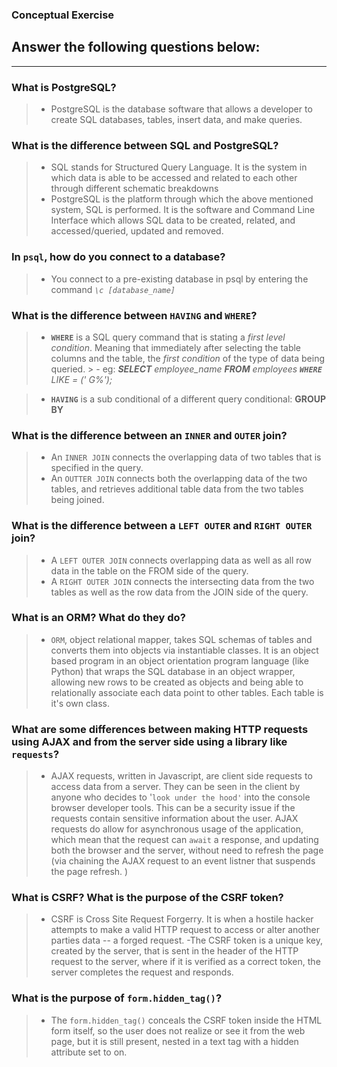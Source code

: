 ### Conceptual Exercise

## Answer the following questions below:

----

### What is PostgreSQL?
  > - PostgreSQL is the database software that allows a developer to create SQL databases, tables, insert data, and make queries.


### What is the difference between SQL and PostgreSQL?
  > - SQL stands for Structured Query Language. It is the system in which data is able to be accessed and related to each other through different schematic breakdowns
  > - PostgreSQL is the platform through which the above mentioned system, SQL is performed. It is the software and Command Line Interface which allows SQL data to be created, related, and accessed/queried, updated and removed. 

### In `psql`, how do you connect to a database?
  > - You connect to a pre-existing database in psql by entering the command *`\c [database_name]`*

### What is the difference between `HAVING` and `WHERE`?
   > - **`WHERE`** is a SQL query command that is stating a *first level condition*. Meaning that immediately after selecting the table columns and the table, the *first condition* of the type of data being queried.
    >   - eg: ***SELECT*** *employee_name* ***FROM*** *employees* ***`WHERE`*** *LIKE = (' G%');*  

   > - **`HAVING`** is a sub conditional of a different query conditional: **GROUP BY**

### What is the difference between an `INNER` and `OUTER` join?
  > - An `INNER JOIN` connects the overlapping data of two tables that is specified in the query.
  > - An `OUTTER JOIN` connects both the overlapping data of the two tables, and retrieves additional table data from the two tables being joined.

### What is the difference between a `LEFT OUTER` and `RIGHT OUTER` join?
  > - A `LEFT OUTER JOIN` connects overlapping data as well as all row data in the table on the FROM side of the query.
  > - A `RIGHT OUTER JOIN` connects the intersecting data from the two tables as well as the row data from the JOIN side of the query.

### What is an ORM? What do they do?
  > - `ORM`, object relational mapper, takes SQL schemas of tables and converts them into objects via instantiable classes. It is an object based program in an object orientation program language (like Python) that wraps the SQL database in an object wrapper, allowing new rows to be created as objects and being able to relationally associate each data point to other tables. Each table is it's own class. 

### What are some differences between making HTTP requests using AJAX and from the server side using a library like `requests`?
  > - AJAX requests, written in Javascript, are client side requests to access data from a server. They can be seen in the client by anyone who decides to '`look under the hood'` into the console browser developer tools. This can be a security issue if the requests contain sensitive information about the user. AJAX requests do allow for asynchronous usage of the application, which mean that the request can `await` a response, and updating both the browser and the server, without need to refresh the page (via chaining the AJAX request to an event listner that suspends the page refresh. )

### What is CSRF? What is the purpose of the CSRF token?
  > - CSRF is Cross Site Request Forgerry. It is when a hostile hacker attempts to make a valid HTTP request to access or alter another parties data --  a forged request.
  > -The CSRF token is a unique key, created by the server, that is sent in the header of the HTTP request to the server, where if it is verified as a correct token, the server completes the request and responds.  

### What is the purpose of `form.hidden_tag()`?
  > - The `form.hidden_tag()` conceals the CSRF token inside the HTML form itself, so the user does not realize or see it from the web page, but it is still present, nested in a text tag with a hidden attribute set to on. 
